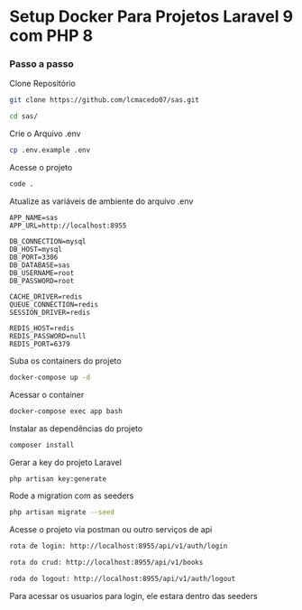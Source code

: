 
# Setup Docker Para Projetos Laravel 9 com PHP 8

### Passo a passo
Clone Repositório
```sh
git clone https://github.com/lcmacedo07/sas.git
```

```sh
cd sas/
```

Crie o Arquivo .env
```sh
cp .env.example .env
```

Acesse o projeto
```sh
code .
```


Atualize as variáveis de ambiente do arquivo .env
```dosini
APP_NAME=sas
APP_URL=http://localhost:8955

DB_CONNECTION=mysql
DB_HOST=mysql
DB_PORT=3306
DB_DATABASE=sas
DB_USERNAME=root
DB_PASSWORD=root

CACHE_DRIVER=redis
QUEUE_CONNECTION=redis
SESSION_DRIVER=redis

REDIS_HOST=redis
REDIS_PASSWORD=null
REDIS_PORT=6379

```


Suba os containers do projeto
```sh
docker-compose up -d
```


Acessar o container
```sh
docker-compose exec app bash
```


Instalar as dependências do projeto
```sh
composer install
```


Gerar a key do projeto Laravel
```sh
php artisan key:generate
```

Rode a migration com as seeders
```sh
php artisan migrate --seed
```

Acesse o projeto via postman ou outro serviços de api
```sh
rota de login: http://localhost:8955/api/v1/auth/login

rota do crud: http://localhost:8955/api/v1/books

roda do logout: http://localhost:8955/api/v1/auth/logout
```

Para acessar os usuarios para login, ele estara dentro das seeders

